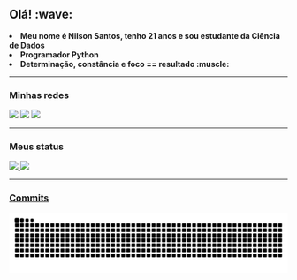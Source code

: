 <h2> Olá! :wave:</h2>
<p>
<li><strong>Meu nome é Nilson Santos, tenho 21 anos e sou estudante da Ciência de Dados</strong>
<li><strong>Programador Python</strong>
  <li><strong>Determinação, constância e foco == resultado :muscle:</strong>
<p/>

___
<h3> Minhas redes</h3>

  <a href = "mailto:nilsoonc.s@gmail.com"><img src="https://img.shields.io/badge/-Gmail-%23333?style=for-the-badge&logo=gmail&logoColor=white" target="_blank"></a>
  <a href = "mailto:nilsonc.s@outlook.com"><img src="https://img.shields.io/badge/Microsoft_Outlook-0078D4?style=for-the-badge&logo=microsoft-outlook&logoColor=white" target="_blank"></a>
  <a href="https://www.linkedin.com/in/nilson-santos-7306a9210/" target="_blank"><img src="https://img.shields.io/badge/-LinkedIn-%230077B5?style=for-the-badge&logo=linkedin&logoColor=white" target="_blank"></a>
 
___
<h3> Meus status</h3>
 <div>
  <a href="https://github.com/Nilsonsantos-s">
  <img height="180em" src="https://github-readme-stats.vercel.app/api?username=nilsonsantos-s&show_icons=true&theme=chartreuse-dark&include_all_commits=true&count_private=true"/>
  <img height="180em" src="https://github-readme-stats.vercel.app/api/top-langs/?username=nilsonsantos-s&layout=compact&langs_count=7&theme=chartreuse-dark"/>
</div>

 ___
<h3> Commits</h3>
  
 ![Snake animation](https://github.com/nilsonsantos-s/nilsonsantos-s/blob/output/github-contribution-grid-snake.svg)
  
